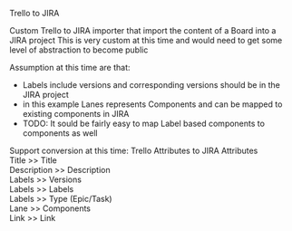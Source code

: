 Trello to JIRA

Custom Trello to JIRA importer that import the content of a Board into a JIRA project
This is very custom at this time and would need to get some level of abstraction to become public

Assumption at this time are that:
* Labels include versions and corresponding versions should be in the JIRA project
* in this example Lanes represents Components and can be mapped to existing components in JIRA
* TODO: It sould be fairly easy to map Label based components to components as well

Support conversion at this time:
Trello Attributes   to      JIRA Attributes     
    Title           >>      Title               
    Description     >>      Description         
    Labels          >>      Versions            
    Labels          >>      Labels              
    Labels          >>      Type (Epic/Task)    
    Lane            >>      Components          
    Link            >>      Link